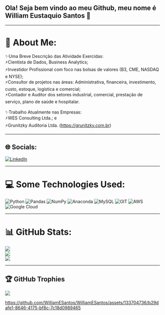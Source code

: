 ## Ola! Seja bem vindo ao meu Github, meu nome é William Eustaquio Santos 👋
____________________________________________________________________________________________________________________________________________________________________________________________________________________________________________

# 💫 About Me:
✨Uma Breve Descrição das Atividade Exercidas:<br>⚡Cientista de Dados, Business Analytics; <br>⚡Investidor Profissional com foco nas bolsas de valores (B3, CME, NASDAQ e NYSE); <br>⚡Consultor de projetos nas áreas:  Administrativa, financeira, investimento, custo, estoque, logística e comercial;  <br>⚡Contador e Auditor dos setores industrial, comercial, 
 prestação de serviço, plano de saúde e hospitalar.<br><br>✨Trabalho Atualmente nas Empresas:<br>⚡WES Consulting Ltda.; e<br>⚡Grunitzky Auditoria Ltda. (https://grunitzky.com.br)
 
____________________________________________________________________________________________________________________________________________________________________________________________________________________________________________

 
## 🌐 Socials:
[![LinkedIn](https://img.shields.io/badge/LinkedIn-%230077B5.svg?logo=linkedin&logoColor=white)](https://linkedin.com/in/william-eustaquio-santos-0a106a117) 

____________________________________________________________________________________________________________________________________________________________________________________________________________________________________________

# 💻 Some Technologies Used:
![Python](https://img.shields.io/badge/python-3670A0?style=for-the-badge&logo=python&logoColor=ffdd54) ![Pandas](https://img.shields.io/badge/pandas-%23150458.svg?style=for-the-badge&logo=pandas&logoColor=white) ![NumPy](https://img.shields.io/badge/numpy-%23013243.svg?style=for-the-badge&logo=numpy&logoColor=white) ![Anaconda](https://img.shields.io/badge/Anaconda-%2344A833.svg?style=for-the-badge&logo=anaconda&logoColor=white) ![MySQL](https://img.shields.io/badge/mysql-%2300000f.svg?style=for-the-badge&logo=mysql&logoColor=white) ![GIT](https://img.shields.io/badge/Git-fc6d26?style=for-the-badge&logo=git&logoColor=white) ![AWS](https://img.shields.io/badge/AWS-%23FF9900.svg?style=for-the-badge&logo=amazon-aws&logoColor=white) ![Google Cloud](https://img.shields.io/badge/GoogleCloud-%234285F4.svg?style=for-the-badge&logo=google-cloud&logoColor=white)

____________________________________________________________________________________________________________________________________________________________________________________________________________________________________________

# 📊 GitHub Stats:
![](https://github-readme-stats.vercel.app/api?username=WilliamESantos&theme=radical&hide_border=false&include_all_commits=false&count_private=false)<br/>
![](https://github-readme-streak-stats.herokuapp.com/?user=WilliamESantos&theme=radical&hide_border=false)<br/>
![](https://github-readme-stats.vercel.app/api/top-langs/?username=WilliamESantos&theme=radical&hide_border=false&include_all_commits=false&count_private=false&layout=compact)

____________________________________________________________________________________________________________________________________________________________________________________________________________________________________________

## 🏆 GitHub Trophies
![](https://github-profile-trophy.vercel.app/?username=WilliamESantos&theme=radical&no-frame=true&no-bg=false&margin-w=4) 

https://github.com/WilliamESantos/WilliamESantos/assets/133704736/b29dafe1-8646-4175-bf8c-7c18d0989465

<!-- Proudly created with GPRM ( https://gprm.itsvg.in ) -->





